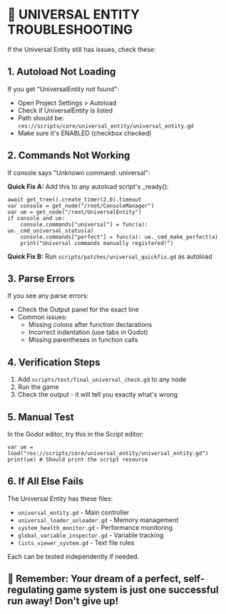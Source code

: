 # 🔧 UNIVERSAL ENTITY TROUBLESHOOTING

If the Universal Entity still has issues, check these:

## 1. **Autoload Not Loading**
If you get "UniversalEntity not found":
- Open Project Settings > Autoload
- Check if UniversalEntity is listed
- Path should be: `res://scripts/core/universal_entity/universal_entity.gd`
- Make sure it's ENABLED (checkbox checked)

## 2. **Commands Not Working**
If console says "Unknown command: universal":

**Quick Fix A:**
Add this to any autoload script's _ready():
```gdscript
await get_tree().create_timer(2.0).timeout
var console = get_node("/root/ConsoleManager")
var ue = get_node("/root/UniversalEntity")
if console and ue:
    console.commands["universal"] = func(a): ue._cmd_universal_status(a)
    console.commands["perfect"] = func(a): ue._cmd_make_perfect(a)
    print("Universal commands manually registered!")
```

**Quick Fix B:**
Run `scripts/patches/universal_quickfix.gd` as autoload

## 3. **Parse Errors**
If you see any parse errors:
- Check the Output panel for the exact line
- Common issues:
  - Missing colons after function declarations
  - Incorrect indentation (use tabs in Godot)
  - Missing parentheses in function calls

## 4. **Verification Steps**
1. Add `scripts/test/final_universal_check.gd` to any node
2. Run the game
3. Check the output - it will tell you exactly what's wrong

## 5. **Manual Test**
In the Godot editor, try this in the Script editor:
```gdscript
var ue = load("res://scripts/core/universal_entity/universal_entity.gd")
print(ue) # Should print the script resource
```

## 6. **If All Else Fails**
The Universal Entity has these files:
- `universal_entity.gd` - Main controller
- `universal_loader_unloader.gd` - Memory management
- `system_health_monitor.gd` - Performance monitoring
- `global_variable_inspector.gd` - Variable tracking
- `lists_viewer_system.gd` - Text file rules

Each can be tested independently if needed.

## 🌟 Remember: Your dream of a perfect, self-regulating game system is just one successful run away! Don't give up!
